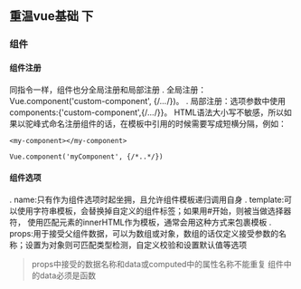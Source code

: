 ## 重温vue基础 下
### 组件
#### 组件注册
同指令一样，组件也分全局注册和局部注册
. 全局注册：Vue.component('custom-component', {/*...*/})。
. 局部注册：选项参数中使用components:{'custom-component',{/*...*/}}。
HTML语法大小写不敏感，所以如果以驼峰式命名注册组件的话，在模板中引用的时候需要写成短横分隔，例如：
```
<my-component></my-component>

Vue.component('myComponent', {/*..*/})
```
#### 组件选项
. name:只有作为组件选项时起坐拥，且允许组件模板递归调用自身
. template:可以使用字符串模板，会替换掉自定义的组件标签；如果用#开始，则被当做选择器符，
使用匹配元素的innerHTML作为模板，通常会用<script id='...' type="x-template"></script>这种方式来包裹模板
. props:用于接受父组件数据，可以为数组或对象，数组的话仅定义接受参数的名称；设置为对象则可匹配类型检测，自定义校验和设置默认值等选项
> props中接受的数据名称和data或computed中的属性名称不能重复
> 组件中的data必须是函数